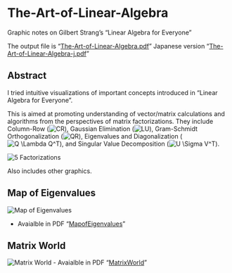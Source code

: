 
<!-- README.md is knitted from README.Rmd. Please, edit README.Rmd file and re-knit -->

# The-Art-of-Linear-Algebra

Graphic notes on Gilbert Strang’s “Linear Algebra for Everyone”

The output file is
“[The-Art-of-Linear-Algebra.pdf](The-Art-of-Linear-Algebra.pdf)”
Japanese version
“[The-Art-of-Linear-Algebra-j.pdf](The-Art-of-Linear-Algebra-j.pdf)”

## Abstract

I tried intuitive visualizations of important concepts introduced in
“Linear Algebra for Everyone”.

This is aimed at promoting understanding of vector/matrix calculations
and algorithms from the perspectives of matrix factorizations. They
include Column-Row
(![CR](https://latex.codecogs.com/png.image?%5Cdpi%7B110%7D&space;%5Cbg_white&space;CR "CR")),
Gaussian Elimination
(![LU](https://latex.codecogs.com/png.image?%5Cdpi%7B110%7D&space;%5Cbg_white&space;LU "LU")),
Gram-Schmidt Orthogonalization
(![QR](https://latex.codecogs.com/png.image?%5Cdpi%7B110%7D&space;%5Cbg_white&space;QR "QR")),
Eigenvalues and Diagonalization
(![Q \Lambda Q^T](https://latex.codecogs.com/png.image?%5Cdpi%7B110%7D&space;%5Cbg_white&space;Q%20%5CLambda%20Q%5ET "Q \Lambda Q^T")),
and Singular Value Decomposition
(![U \Sigma V^T](https://latex.codecogs.com/png.image?%5Cdpi%7B110%7D&space;%5Cbg_white&space;U%20%5CSigma%20V%5ET "U \Sigma V^T")).

![5 Factorizations](5-Factorizations.png)

Also includes other graphics.

## Map of Eigenvalues

![Map of Eigenvalues](MapofEigenvalues.png)

-   Avaialble in PDF “[MapofEigenvalues](MapofEigenvalues-v1.1.pdf)”

## Matrix World

![Matrix World](MatrixWorld.png) - Avaialble in PDF
“[MatrixWorld](MatrixWorld-v1.4.2-LAFE.pdf)”
